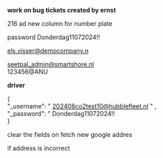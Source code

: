 
**work on bug tickets created by ernst**

216
ad new column for number plate


password Donderdag11072024!!

els.visser@democompany.n





seetpal_admin@smartshore.nl  
123456@ANU

**driver**

{  
"_username": " 202408co2test10@hubblefleet.nl " ,  
	"_password": " Donderdag11072024!!    
}


clear the fields on fetch new  google addres

if address is incorrect 